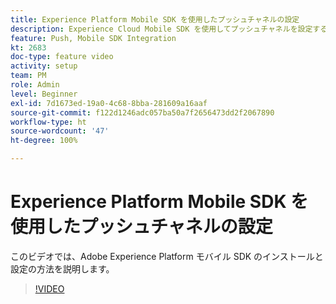 ```yaml
---
title: Experience Platform Mobile SDK を使用したプッシュチャネルの設定
description: Experience Cloud Mobile SDK を使用してプッシュチャネルを設定する方法を説明します。
feature: Push, Mobile SDK Integration
kt: 2683
doc-type: feature video
activity: setup
team: PM
role: Admin
level: Beginner
exl-id: 7d1673ed-19a0-4c68-8bba-281609a16aaf
source-git-commit: f122d1246adc057ba50a7f2656473dd2f2067890
workflow-type: ht
source-wordcount: '47'
ht-degree: 100%

---
```


# Experience Platform Mobile SDK を使用したプッシュチャネルの設定

このビデオでは、Adobe Experience Platform モバイル SDK のインストールと設定の方法を説明します。

>[!VIDEO](https://video.tv.adobe.com/v/27699?quality=12&learn=on)
